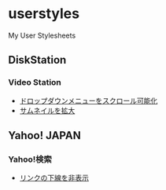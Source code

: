 # userstyles

My User Stylesheets

## DiskStation

### Video Station

- [ドロップダウンメニューをスクロール可能化](https://github.com/munierujp/userstyles/raw/master/styles/disk-station/video-station/scrollable-dropdown-menu.user.css)
- [サムネイルを拡大](https://github.com/munierujp/userstyles/raw/master/styles/disk-station/video-station/wide-thumbnail.user.css)

## Yahoo! JAPAN
### Yahoo!検索

- [リンクの下線を非表示](https://github.com/munierujp/userstyles/raw/master/styles/yahoo-japan/search/hide-link-underline.user.css)
